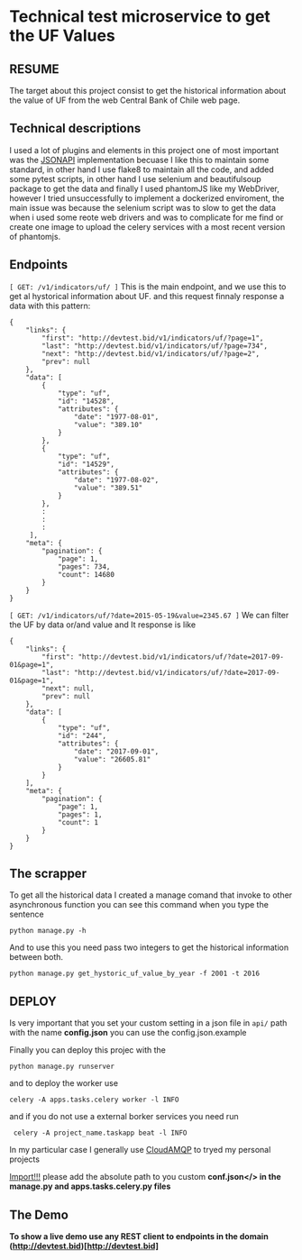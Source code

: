# Technical test microservice to get the UF Values

## RESUME

The target about this project consist to get the historical information about the value of UF from the web Central Bank of Chile web page.

## Technical descriptions


I used a lot of plugins and elements in this project one of most important was the [JSONAPI](http://jsonapi.org/) implementation becuase I like this to maintain some standard, in other hand I use flake8 to maintain all the code, and added some pytest scripts, in other hand I use selenium and beautifulsoup package to get the data and finally I used phantomJS like my WebDriver, however I tried unsuccessfully to implement a dockerized enviroment, the main issue was because the selenium script was to slow to get the data when i used some reote web drivers and was to complicate for me find or create one image to upload the celery services with a most recent version of phantomjs.

## Endpoints


```[ GET: /v1/indicators/uf/ ]``` This is the main endpoint, and we use this to get al hystorical information about UF. and this request finnaly response a data with this pattern:

```
{
    "links": {
        "first": "http://devtest.bid/v1/indicators/uf/?page=1",
        "last": "http://devtest.bid/v1/indicators/uf/?page=734",
        "next": "http://devtest.bid/v1/indicators/uf/?page=2",
        "prev": null
    },
    "data": [
        {
            "type": "uf",
            "id": "14528",
            "attributes": {
                "date": "1977-08-01",
                "value": "389.10"
            }
        },
        {
            "type": "uf",
            "id": "14529",
            "attributes": {
                "date": "1977-08-02",
                "value": "389.51"
            }
        },
        :
        :
        :
     ],
    "meta": {
        "pagination": {
            "page": 1,
            "pages": 734,
            "count": 14680
        }
    }
}
```




```[ GET: /v1/indicators/uf/?date=2015-05-19&value=2345.67 ]``` We can filter the UF by data or/and value and It response is like



```
{
    "links": {
        "first": "http://devtest.bid/v1/indicators/uf/?date=2017-09-01&page=1",
        "last": "http://devtest.bid/v1/indicators/uf/?date=2017-09-01&page=1",
        "next": null,
        "prev": null
    },
    "data": [
        {
            "type": "uf",
            "id": "244",
            "attributes": {
                "date": "2017-09-01",
                "value": "26605.81"
            }
        }
    ],
    "meta": {
        "pagination": {
            "page": 1,
            "pages": 1,
            "count": 1
        }
    }
}
```

## The scrapper


To get all the historical data I created a manage comand that invoke to other asynchronous function you can see this command when you type the sentence

```python manage.py -h```

And to use this you need pass two integers to get the historical information between both.

```python manage.py get_hystoric_uf_value_by_year -f 2001 -t 2016```



## DEPLOY

Is very important that you set your custom setting in a json file in `api/` path with the name <strong>config.json</strong> you can use the config.json.example

Finally you can deploy this projec with the 

```python manage.py runserver``` 

and to deploy the worker use

```celery -A apps.tasks.celery worker -l INFO```

and if you do not use a external borker services you need run

``` celery -A project_name.taskapp beat -l INFO```

In my particular case I generally use [CloudAMQP](https://cloudamqp.com/) to tryed my personal projects


<u>Import!!!</u> please add the absolute path to you custom <b>conf.json</> in the manage.py and apps.tasks.celery.py files


## The Demo

To show a live demo use any REST client to endpoints in the domain (http://devtest.bid)[http://devtest.bid]





